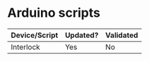 # Arduino scripts

| Device/Script | Updated? | Validated |
| ------------- | -------- | --------- |
| Interlock     | Yes      | No        |
